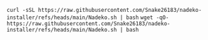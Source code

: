 `curl -sSL https://raw.githubusercontent.com/Snake26183/nadeko-installer/refs/heads/main/Nadeko.sh | bash`
`wget -qO- https://raw.githubusercontent.com/Snake26183/nadeko-installer/refs/heads/main/Nadeko.sh | bash`